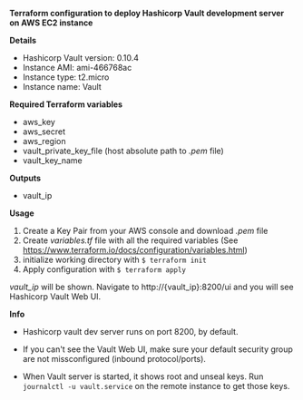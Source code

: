 **Terraform configuration to deploy Hashicorp Vault development server on AWS EC2 instance**

**Details**

- Hashicorp Vault version: 0.10.4
- Instance AMI: ami-466768ac
- Instance type: t2.micro
- Instance name: Vault

**Required Terraform variables**

- aws_key
- aws_secret
- aws_region
- vault_private_key_file (host absolute path to *.pem* file)
- vault_key_name

**Outputs**

- vault_ip

**Usage**

1. Create a Key Pair from your AWS console and download *.pem* file
1. Create *variables.tf* file with all the required variables (See https://www.terraform.io/docs/configuration/variables.html)
2. initialize working directory with `$ terraform init`
3. Apply configuration with `$ terraform apply`

*vault_ip* will be shown. Navigate to http://{vault_ip}:8200/ui and you will see Hashicorp Vault Web UI.

**Info**

- Hashicorp vault dev server runs on port 8200, by default.

- If you can't see the Vault Web UI, make sure your default security group are not missconfigured (inbound protocol/ports).

- When Vault server is started, it shows root and unseal keys. Run `journalctl -u vault.service` on the remote instance to get those keys.
